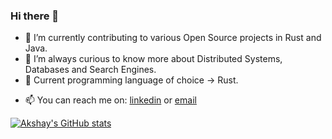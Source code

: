 <!--### Hi there 👋 -->

<!--
**akki1306/akki1306** is a ✨ _special_ ✨ repository because its `README.md` (this file) appears on your GitHub profile.

Here are some ideas to get you started:

- 🔭 I’m currently working on ...
- 🌱 I’m currently learning ...
- 👯 I’m looking to collaborate on ...
- 🤔 I’m looking for help with ...
- 💬 Ask me about ...
- 📫 How to reach me: ...
- 😄 Pronouns: ...
- ⚡ Fun fact: ...
-->

### Hi there 👋

<!--
**akki1306/akki1306** is a ✨ _special_ ✨ repository because its `README.md` (this file) appears on your GitHub profile.

Here are some ideas to get you started:
--> 

- 🔭 I’m currently contributing to various Open Source projects in Rust and Java.
- 🌱 I’m always curious to know more about Distributed Systems, Databases and Search Engines. 
- 👯 Current programming language of choice -> Rust.
<!-- 🤔 I’m looking for help with ...
- 💬 Ask me about ...-->
- 📫 You can reach me on: [linkedin](https://www.linkedin.com/in/akshay-kulkarni-329a9312/) or [email](kakki9642@gmail.com)

[![Akshay's GitHub stats](https://github-readme-stats.vercel.app/api?username=akki1306&show_icons=true&theme=dark)](https://github.com/anuraghazra/github-readme-stats)
